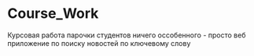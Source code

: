 # Course_Work
Курсовая работа парочки студентов
ничего оссобенного - просто веб приложение по поиску новостей по ключевому слову 

